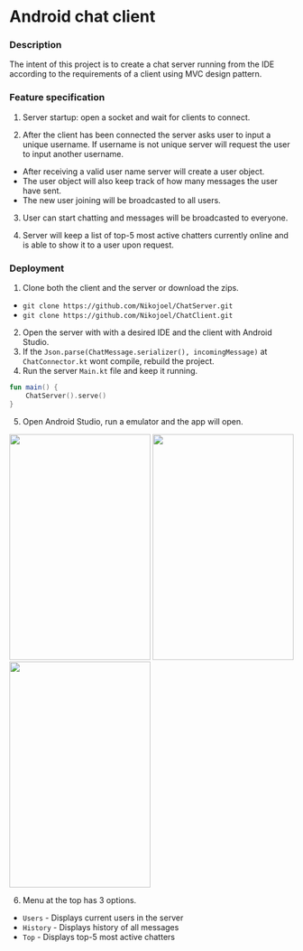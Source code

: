 # Android chat client

### Description
The intent of this project is to create a chat server running from the IDE according to the requirements of a client using MVC design pattern.

### Feature specification

1. Server startup: open a socket and wait for clients to connect.

2. After the client has been connected the server asks user to input a unique username. If username is not unique server will request the user to input another username.
* After receiving a valid user name server will create a user object.
* The user object will also keep track of how many messages the user have sent.
* The new user joining will be broadcasted to all users.

3. User can start chatting and messages will be broadcasted to everyone.

4. Server will keep a list of top-5 most active chatters currently online and is able to show it to a user upon request.

### Deployment

1. Clone both the client and the server or download the zips.
* `git clone https://github.com/Nikojoel/ChatServer.git`
* `git clone https://github.com/Nikojoel/ChatClient.git`
2. Open the server with with a desired IDE and the client with Android Studio. 
3. If the `Json.parse(ChatMessage.serializer(), incomingMessage)` at `ChatConnector.kt` wont compile, rebuild the project.
4. Run the server `Main.kt` file and keep it running.
``` kotlin
fun main() {
    ChatServer().serve()
}
```
5. Open Android Studio, run a emulator and the app will open.

<p float="left">
        <img src="https://user-images.githubusercontent.com/45162563/72555571-7f04c600-38a5-11ea-87e1-37dcc72c1724.png" width="250"                 height="400">
        <img src="https://user-images.githubusercontent.com/45162563/72555574-7f9d5c80-38a5-11ea-9afc-6b8d1e7af7e0.png" width="250"                 height="400">
        <img src="https://user-images.githubusercontent.com/45162563/72555577-81ffb680-38a5-11ea-9188-5634c3ec2186.png" width="250"                 height="400">
</p>

6. Menu at the top has 3 options.
* `Users` - Displays current users in the server
* `History` - Displays history of all messages
* `Top` - Displays top-5 most active chatters

